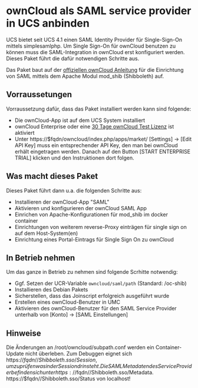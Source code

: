 # ownCloud als SAML service provider in UCS anbinden

UCS bietet seit UCS 4.1 einen SAML Identity Provider für Single-Sign-On mittels simplesamlphp.
Um Single Sign-On für ownCloud benutzen zu können muss die SAML-Integration in ownCloud erst konfiguriert werden. Dieses Paket führt die dafür notwendigen Schritte aus.

Das Paket baut auf der [offiziellen ownCloud Anleitung](https://doc.owncloud.org/server/10.0/admin_manual/enterprise/user_management/user_auth_shibboleth.html?highlight=saml) für die Einrichtung von SAML mittels dem Apache Modul mod\_shib (Shibboleth) auf.

## Vorraussetungen
Vorraussetzung dafür, dass das Paket installiert werden kann sind folgende:
* Die ownCloud-App ist auf dem UCS System installiert
* ownCloud Enterprise oder eine [30 Tage ownCloud Test Lizenz](https://marketplace.owncloud.com/enterprise-trial) ist aktiviert
* Unter https://$fqdn/owncloud/index.php/apps/market/ [Settings] → [Edit API Key] muss ein entsprechender API Key, den man bei ownCloud erhält eingetragen werden. Danach auf den Button [START ENTERPRISE TRIAL] klicken und den Instruktionen dort folgen.

## Was macht dieses Paket
Dieses Paket führt dann u.a. die folgenden Schritte aus:
* Installieren der ownCloud-App "SAML"
* Aktivieren und konfigurieren der ownCloud SAML App
* Einrichen von Apache-Konfigurationen für mod\_shib im docker container
* Einrichtungen von weiterem reverse-Proxy einträgen für single sign on auf dem Host-System(en)
* Einrichtung eines Portal-Eintrags für Single Sign On zu ownCloud

## In Betrieb nehmen
Um das ganze in Betrieb zu nehmen sind folgende Scrhitte notwendig:
* Ggf. Setzen der UCR-Variable `owncloud/saml/path` (Standard: /oc-shib)
* Installieren des Debian Pakets
* Sicherstellen, dass das Joinscript erfolgreich ausgeführt wurde
* Erstellen eines ownCloud-Benutzer in UMC
* Aktivieren des ownCloud-Benutzer für den SAML Service Provider unterhalb von [Konto] → [SAML Einstellungen]

## Hinweise
Die Änderungen an /root/owncloud/subpath.conf werden ein Container-Update nicht überleben.
Zum Debuggen eignet sich https://$fqdn//Shibboleth.sso/Session, um zu prüfen was in der Session drin steht.
Die SAML Metadaten des Service Provider befinden sich unter https://$fqdn//Shibboleth.sso/Metadata.
https://$fqdn//Shibboleth.sso/Status von localhost!
